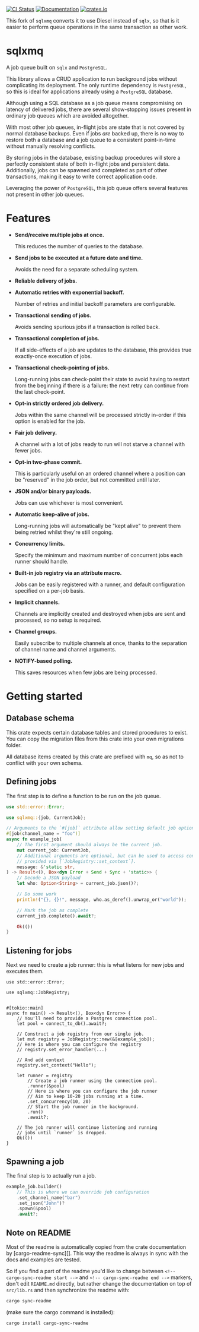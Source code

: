 [![CI Status](https://github.com/Diggsey/sqlxmq/workflows/CI/badge.svg)](https://github.com/Diggsey/sqlxmq/actions?query=workflow%3ACI)
[![Documentation](https://docs.rs/sqlxmq/badge.svg)](https://docs.rs/sqlxmq)
[![crates.io](https://img.shields.io/crates/v/sqlxmq.svg)](https://crates.io/crates/sqlxmq)

This fork of `sqlxmq` converts it to use Diesel instead of `sqlx`, so that is it easier
to perform queue operations in the same transaction as other work.

<!-- cargo-sync-readme start -->

# sqlxmq

A job queue built on `sqlx` and `PostgreSQL`.

This library allows a CRUD application to run background jobs without complicating its
deployment. The only runtime dependency is `PostgreSQL`, so this is ideal for applications
already using a `PostgreSQL` database.

Although using a SQL database as a job queue means compromising on latency of
delivered jobs, there are several show-stopping issues present in ordinary job
queues which are avoided altogether.

With most other job queues, in-flight jobs are state that is not covered by normal
database backups. Even if jobs _are_ backed up, there is no way to restore both
a database and a job queue to a consistent point-in-time without manually
resolving conflicts.

By storing jobs in the database, existing backup procedures will store a perfectly
consistent state of both in-flight jobs and persistent data. Additionally, jobs can
be spawned and completed as part of other transactions, making it easy to write correct
application code.

Leveraging the power of `PostgreSQL`, this job queue offers several features not
present in other job queues.

# Features

- **Send/receive multiple jobs at once.**

  This reduces the number of queries to the database.

- **Send jobs to be executed at a future date and time.**

  Avoids the need for a separate scheduling system.

- **Reliable delivery of jobs.**

- **Automatic retries with exponential backoff.**

  Number of retries and initial backoff parameters are configurable.

- **Transactional sending of jobs.**

  Avoids sending spurious jobs if a transaction is rolled back.

- **Transactional completion of jobs.**

  If all side-effects of a job are updates to the database, this provides
  true exactly-once execution of jobs.

- **Transactional check-pointing of jobs.**

  Long-running jobs can check-point their state to avoid having to restart
  from the beginning if there is a failure: the next retry can continue
  from the last check-point.

- **Opt-in strictly ordered job delivery.**

  Jobs within the same channel will be processed strictly in-order
  if this option is enabled for the job.

- **Fair job delivery.**

  A channel with a lot of jobs ready to run will not starve a channel with fewer
  jobs.

- **Opt-in two-phase commit.**

  This is particularly useful on an ordered channel where a position can be "reserved"
  in the job order, but not committed until later.

- **JSON and/or binary payloads.**

  Jobs can use whichever is most convenient.

- **Automatic keep-alive of jobs.**

  Long-running jobs will automatically be "kept alive" to prevent them being
  retried whilst they're still ongoing.

- **Concurrency limits.**

  Specify the minimum and maximum number of concurrent jobs each runner should
  handle.

- **Built-in job registry via an attribute macro.**

  Jobs can be easily registered with a runner, and default configuration specified
  on a per-job basis.

- **Implicit channels.**

  Channels are implicitly created and destroyed when jobs are sent and processed,
  so no setup is required.

- **Channel groups.**

  Easily subscribe to multiple channels at once, thanks to the separation of
  channel name and channel arguments.

- **NOTIFY-based polling.**

  This saves resources when few jobs are being processed.

# Getting started

## Database schema

This crate expects certain database tables and stored procedures to exist.
You can copy the migration files from this crate into your own migrations
folder.

All database items created by this crate are prefixed with `mq`, so as not
to conflict with your own schema.

## Defining jobs

The first step is to define a function to be run on the job queue.

```rust
use std::error::Error;

use sqlxmq::{job, CurrentJob};

// Arguments to the `#[job]` attribute allow setting default job options.
#[job(channel_name = "foo")]
async fn example_job(
    // The first argument should always be the current job.
    mut current_job: CurrentJob,
    // Additional arguments are optional, but can be used to access context
    // provided via [`JobRegistry::set_context`].
    message: &'static str,
) -> Result<(), Box<dyn Error + Send + Sync + 'static>> {
    // Decode a JSON payload
    let who: Option<String> = current_job.json()?;

    // Do some work
    println!("{}, {}!", message, who.as_deref().unwrap_or("world"));

    // Mark the job as complete
    current_job.complete().await?;

    Ok(())
}
```

## Listening for jobs

Next we need to create a job runner: this is what listens for new jobs
and executes them.

```rust,no_run
use std::error::Error;

use sqlxmq::JobRegistry;


#[tokio::main]
async fn main() -> Result<(), Box<dyn Error>> {
    // You'll need to provide a Postgres connection pool.
    let pool = connect_to_db().await?;

    // Construct a job registry from our single job.
    let mut registry = JobRegistry::new(&[example_job]);
    // Here is where you can configure the registry
    // registry.set_error_handler(...)

    // And add context
    registry.set_context("Hello");

    let runner = registry
        // Create a job runner using the connection pool.
        .runner(&pool)
        // Here is where you can configure the job runner
        // Aim to keep 10-20 jobs running at a time.
        .set_concurrency(10, 20)
        // Start the job runner in the background.
        .run()
        .await?;

    // The job runner will continue listening and running
    // jobs until `runner` is dropped.
    Ok(())
}
```

## Spawning a job

The final step is to actually run a job.

```rust
example_job.builder()
    // This is where we can override job configuration
    .set_channel_name("bar")
    .set_json("John")?
    .spawn(&pool)
    .await?;
```

<!-- cargo-sync-readme end -->

## Note on README

Most of the readme is automatically copied from the crate documentation by [cargo-readme-sync][].
This way the readme is always in sync with the docs and examples are tested.

So if you find a part of the readme you'd like to change between `<!-- cargo-sync-readme start -->`
and `<!-- cargo-sync-readme end -->` markers, don't edit `README.md` directly, but rather change
the documentation on top of `src/lib.rs` and then synchronize the readme with:
```bash
cargo sync-readme
```
(make sure the cargo command is installed):
```bash
cargo install cargo-sync-readme

